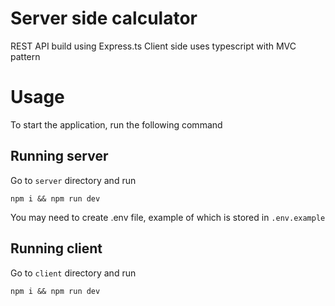 # Server side calculator

REST API build using Express.ts
Client side uses typescript with MVC pattern

# Usage

To start the application, run the following command

## Running server

Go to `server` directory and run

```
npm i && npm run dev
```

You may need to create .env file, example of which is stored in `.env.example`

## Running client

Go to `client` directory and run

```
npm i && npm run dev
```
